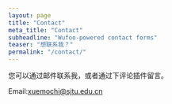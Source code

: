 ```yaml
---
layout: page
title: "Contact"
meta_title: "Contact"
subheadline: "Wufoo-powered contact forms"
teaser: "想联系我？"
permalink: "/contact/"
---
```

您可以通过邮件联系我，或者通过下评论插件留言。

Email:xuemochi@sjtu.edu.cn


